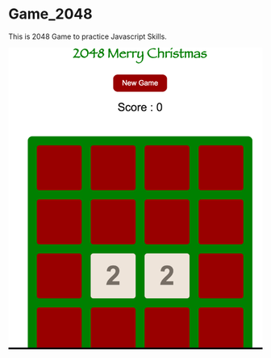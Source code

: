 # Game_2048

This is 2048 Game to practice Javascript Skills.


![alt tag](https://github.com/edisonshen/Game_2048/blob/master/2048.png)
